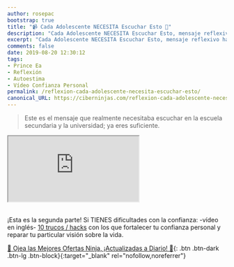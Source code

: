 ```yaml
---
author: rosepac
bootstrap: true
title: "📹 Cada Adolescente NECESITA Escuchar Esto 🎒"
description: "Cada Adolescente NECESITA Escuchar Esto, mensaje reflexivo hacía la vida actual de los adolescentes y la mirada de la sociedad sobre ellos"
excerpt: "Cada Adolescente NECESITA Escuchar Esto, mensaje reflexivo hacía la vida actual de los adolescentes y la mirada de la sociedad sobre ellos"
comments: false
date: 2019-08-20 12:30:12
tags:
- Prince Ea
- Reflexión
- Autoestima
- Vídeo Confianza Personal
permalink: /reflexion-cada-adolescente-necesita-escuchar-esto/
canonical_URL: https://ciberninjas.com/reflexion-cada-adolescente-necesita-escuchar-esto/
---
```


> Este es el mensaje que realmente necesitaba escuchar en la escuela secundaria y la universidad; ya eres suficiente.

<div class="embed-responsive embed-responsive-16by9">
  <iframe class="embed-responsive-item" src="https://www.youtube-nocookie.com/embed/8u51ZY2a3Sc?rel=0" allowfullscreen></iframe>
</div><br/>

¡Esta es la segunda parte! Si TIENES dificultades con la confianza: -vídeo en inglés- [10 trucos / hacks](https://10confidencehacks.com/video-training "10 trucos con los que fortalecer tu confianza personal") con los que fortalecer tu confianza personal y reparar tu particular visión sobre la vida.

[🎁 Ojea las Mejores Ofertas Ninja, ¡Actualizadas a Diario! 🛒](https://www.amazon.es/shop/cibercursos){: .btn .btn-dark .btn-lg .btn-block}{:target="_blank" rel="nofollow,noreferrer"}
<!-- ## Redacción -->

<!-- Fuente [Lyrics Translate](https://lyricstranslate.com) Transcripción por [lolaeocho](https://lyricstranslate.com/es/translator/lolaeocho) -->